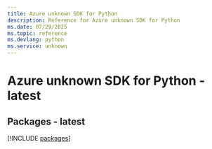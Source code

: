 ```yaml
---
title: Azure unknown SDK for Python
description: Reference for Azure unknown SDK for Python
ms.date: 07/29/2025
ms.topic: reference
ms.devlang: python
ms.service: unknown
---
```

# Azure unknown SDK for Python - latest
## Packages - latest
[!INCLUDE [packages](unknown-index.md)]